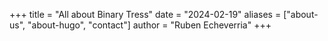 +++
title = "All about Binary Tress"
date = "2024-02-19"
aliases = ["about-us", "about-hugo", "contact"]
author = "Ruben Echeverria"
+++


